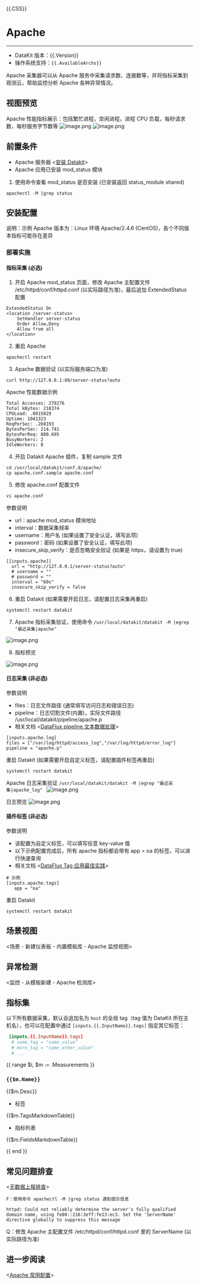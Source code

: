 {{.CSS}}
# Apache
---

- DataKit 版本：{{.Version}}
- 操作系统支持：`{{.AvailableArchs}}`

Apache 采集器可以从 Apache 服务中采集请求数、连接数等，并将指标采集到观测云，帮助监控分析 Apache 各种异常情况。

## 视图预览
Apache 性能指标展示：包括繁忙进程，空闲进程，进程 CPU 负载，每秒请求数，每秒服务字节数等
![image.png](imgs/input-apache-01.png)
![image.png](imgs/input-apache-02.png)

## 前置条件

- Apache 服务器 <[安装 Datakit](datakit-install)>
- Apache 应用已安装 mod_status 模块
1. 使用命令查看 mod_status 是否安装 (已安装返回 status_module shared)
```
apachectl -M |grep status
```

## 安装配置
说明：示例 Apache 版本为：Linux 环境 Apache/2.4.6 (CentOS)，各个不同版本指标可能存在差异

### 部署实施

#### 指标采集 (必选)

1. 开启 Apache mod_status 页面，修改 Apache 主配置文件 /etc/httpd/conf/httpd.conf (以实际路径为准)，最后追加 ExtendedStatus 配置
```
ExtendedStatus On
<location /server-status>
    SetHandler server-status
    Order Allow,Deny
    Allow from all
</location>
```

2. 重启 Apache
```
apachectl restart
```

3. Apache 数据验证 (以实际服务端口为准)
```
curl http://127.0.0.1:80/server-status?auto
```
Apache 性能数据示例
```
Total Accesses: 279276
Total kBytes: 218374
CPULoad: .0015029
Uptime: 1041323
ReqPerSec: .268193
BytesPerSec: 214.741
BytesPerReq: 800.695
BusyWorkers: 2
IdleWorkers: 8
```

4. 开启 Datakit Apache 插件，复制 sample 文件
```
cd /usr/local/datakit/conf.d/apache/
cp apache.conf.sample apache.conf
```

5. 修改 apache.conf 配置文件
```
vi apache.conf
```
参数说明

- url：apache mod_status 模块地址
- interval：数据采集频率
- username：用户名 (如果设置了安全认证，填写此项)
- password：密码 (如果设置了安全认证，填写此项)
- insecure_skip_verify：是否忽略安全验证 (如果是 https，请设置为 true)
```
[[inputs.apache]]
  url = "http://127.0.0.1/server-status?auto"
  # username = ""
  # password = ""
  interval = "60s"
  insecure_skip_verify = false
```

6. 重启 Datakit (如果需要开启日志，请配置日志采集再重启)
```
systemctl restart datakit
```

7. Apache 指标采集验证，使用命令
` /usr/local/datakit/datakit -M |egrep "最近采集|apache" `

![image.png](imgs/input-apache-03.png)

8. 指标预览

![image.png](imgs/input-apache-04.png)

#### 日志采集 (非必选)
参数说明

- files：日志文件路径 (通常填写访问日志和错误日志)
- pipeline：日志切割文件(内置)，实际文件路径 /usr/local/datakit/pipeline/apache.p
- 相关文档 <[DataFlux pipeline 文本数据处理](https://www.yuque.com/dataflux/datakit/pipeline)>
```
[inputs.apache.log]
files = ["/var/log/httpd/access_log","/var/log/httpd/error_log"]
pipeline = "apache.p"
```
重启 Datakit (如果需要开启自定义标签，请配置插件标签再重启)
```
systemctl restart datakit
```
Apache 日志采集验证
`/usr/local/datakit/datakit -M |egrep "最近采集|apache_log" `
![image.png](https://cdn.nlark.com/yuque/0/2021/png/21512093/1631760106702-d4b4b40c-9b78-4f13-b44c-f58998f5cbb9.png#clientId=u209505d4-8f20-4&crop=0&crop=0&crop=1&crop=1&from=paste&height=50&id=u931ff10d&margin=%5Bobject%20Object%5D&name=image.png&originHeight=99&originWidth=1558&originalType=binary&ratio=1&rotation=0&showTitle=false&size=32480&status=done&style=stroke&taskId=u9df77342-0f99-4a08-8ff6-e78ff811630&title=&width=779)

日志预览
![image.png](https://cdn.nlark.com/yuque/0/2021/png/21512093/1630292975059-f74a6dfe-6cd6-4e67-bcd1-06b866e5fc07.png#clientId=u482e760e-3f54-4&crop=0&crop=0&crop=1&crop=1&from=paste&height=402&id=u4748d215&margin=%5Bobject%20Object%5D&name=image.png&originHeight=804&originWidth=1879&originalType=binary&ratio=1&rotation=0&showTitle=false&size=153458&status=done&style=stroke&taskId=u0eebdbb1-07e9-4ab7-ab77-e5ebcdac1d8&title=&width=939.5)

#### 插件标签 (非必选)
参数说明

- 该配置为自定义标签，可以填写任意 key-value 值
- 以下示例配置完成后，所有 apache 指标都会带有 app = oa 的标签，可以进行快速查询
- 相关文档 <[DataFlux Tag 应用最佳实践](best-practices/guance-skill/tag/)>
```
# 示例
[inputs.apache.tags]
   app = "oa"
```
重启 Datakit
```
systemctl restart datakit
```

## 场景视图
<场景 - 新建仪表板 - 内置模板库 - Apache 监控视图>

## 异常检测
<监控 - 从模板新建 - Apache 检测库>

## 指标集

以下所有数据采集，默认会追加名为 `host` 的全局 tag（tag 值为 DataKit 所在主机名），也可以在配置中通过 `[inputs.{{.InputName}}.tags]` 指定其它标签：

``` toml
 [inputs.{{.InputName}}.tags]
  # some_tag = "some_value"
  # more_tag = "some_other_value"
  # ...
```

{{ range $i, $m := .Measurements }}

### `{{$m.Name}}`

{{$m.Desc}}

-  标签

{{$m.TagsMarkdownTable}}

- 指标列表

{{$m.FieldsMarkdownTable}}

{{ end }} 




## 常见问题排查
<[无数据上报排查](why-no-data)>

`F：使用命令 apachectl -M |grep status 遇到提示信息`

```
httpd: Could not reliably determine the server's fully qualified domain name, using fe80::216:3eff:fe13:ec3. Set the 'ServerName' directive globally to suppress this message
```
Q：修改 Apache 主配置文件 /etc/httpd/conf/httpd.conf 里的 ServerName (以实际路径为准)

## 进一步阅读
<[Apache 常用配置](https://www.cnblogs.com/jxl1996/p/10119184.html)>



